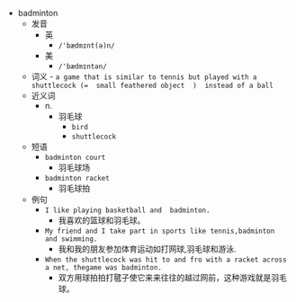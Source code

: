 - badminton
  - 发音
    - 英
      - `/'bædmɪnt(ə)n/`
    - 美
      - `/'bædmɪntən/`
  - 词义
        - `a game that is similar to tennis but played with a  shuttlecock (=  small feathered object  )  instead of a ball`
  - 近义词
    - n.
      - 羽毛球
        - `bird`
        - `shuttlecock`
  - 短语
    - `badminton court`
      - 羽毛球场 
    - `badminton racket`
      - 羽毛球拍 
  - 例句
    - `I like playing basketball and  badminton.`
      - 我喜欢的篮球和羽毛球。
    - `My friend and I take part in sports like tennis,badminton and swimming.`
      -  我和我的朋友参加体育运动如打网球,羽毛球和游泳.
    - `When the shuttlecock was hit to and fro with a racket across a net, thegame was badminton.`
      - 双方用球拍拍打毽子使它来来往往的越过网前，这种游戏就是羽毛球。

